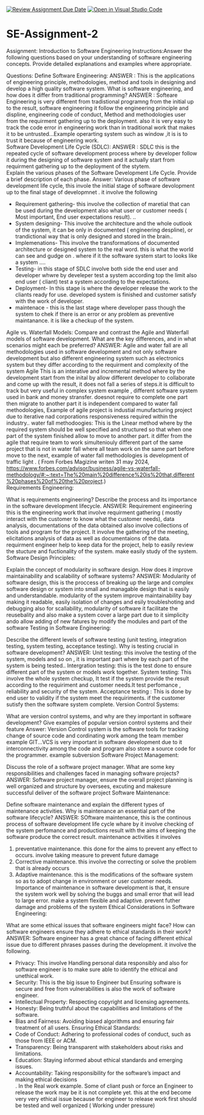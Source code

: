 [![Review Assignment Due Date](https://classroom.github.com/assets/deadline-readme-button-24ddc0f5d75046c5622901739e7c5dd533143b0c8e959d652212380cedb1ea36.svg)](https://classroom.github.com/a/-ucQIGTc)
[![Open in Visual Studio Code](https://classroom.github.com/assets/open-in-vscode-718a45dd9cf7e7f842a935f5ebbe5719a5e09af4491e668f4dbf3b35d5cca122.svg)](https://classroom.github.com/online_ide?assignment_repo_id=15239967&assignment_repo_type=AssignmentRepo)
# SE-Assignment-2
Assignment: Introduction to Software Engineering
Instructions:Answer the following questions based on your understanding of software engineering concepts. Provide detailed explanations and examples where appropriate.

Questions:
Define Software Engineering: 
ANSWER : 
This is the applications of engineering principle, methodologies, method and tools in designing and develop a high quality software system.
What is software engineering, and how does it differ from traditional programming?
ANSWER :
Softeare Engineering is very different from tradistional programng from the initial up to the result, software engineering it follow the engineering principle and displine, engineering code of conduct, Method and methodologies user from the requirment gathering up to the deployment. also it is very easy to track the code error in engineering work than in traditional work that makes it to be untrusted...Example operarting system such as window ,it is is to trust it because of engineering work.                                                                    
Software Development Life Cycle (SDLC):
ANSWER :
SDLC this is the repeated cycle of software development process where by developer follow it during the designing of software system and it actually start from requirment gathering up to the deployment of the stytem.                                                                                                                                            
Explain the various phases of the Software Development Life Cycle. Provide a brief description of each phase. 
Answer:
Various phase of software development life cycle, this invole the initial stage of software devolopment up to the final stage of developmnet . it involve the following                                                                
- Requirement gathering- this involve the collection of maretial that can be used during the development also what user or customer needs ( Most important, End user expectations result). ..                                                                     
- System designing- This involve the architecture and the whole outlook of the system, it can be only in documented ( engineering despline), or trandictional way that is only designed and stored in the brain..                                                                       
- Implemenations- This involve the transformations of documented architecture or designed system to the real word. this is what the world can see and gudge on . where if it the software system start to looks like a system ....                                                                       
- Testing- in this stage of SDLC involve both side the end user and developer whwre by develeper test a system according top the limit also end user ( cliant) test a system according to the expectations.
- Deployment-  In this stage is where the developer release the work to the cliants ready for use. developed system is finished and customer satisfy with the work of developer.
- maintenace - this is the last stage where developer pass though the system to chek if there is an error or any problem as preventive maintanance. it is like a checkup of the system.

Agile vs. Waterfall Models:
Compare and contrast the Agile and Waterfall models of software development. What are the key differences, and in what scenarios might each be preferred? 
ANSWER:
Agile and water fall are all methodologies used in software development and not only software development but also different engineering system such as electronics system but they differ according to the requirment and complexity of the system
Agile
This is an interative and incremental method where by the development start from the inital by allow different developer to collaborate and come up with the result, it does not fall a series of steps.it is difficult to track but very useful in complex system example , different software system used in bank and money stransfer. doesnot require to complete one part then migrate to another part it is independent compared to water fall methodologies,  Example of agile project is industial munufacturing project due to iterative nad corporations responsiveness required within the industry..
water fall methodoogies:
This is the Linear method where by the required system should be well specified and structured so that when one part of the system finished allow to move to another part. it differ from the agile that require team to work simulteniouly different part of the same project that is not in water fall where all team work on the same part before move to the next, example of water fall methodologies is development of traffic light .     ( From Forbes Magizine writen 31 may 2024, https://www.forbes.com/advisor/business/agile-vs-waterfall-methodology/#:~:text=The%20main%20difference%20is%20that,different%20phases%20of%20the%20project.)        
Requirements Engineering:

What is requirements engineering? Describe the process and its importance in the software development lifecycle.
ANSWER:
Requirement engineering this is the engineering work that involve requirment gathering ( mostly interact with the customer to know what the customer needs), data analysis, documentations of the data obtained also involve collections of tools and program for the project. It involve the gathering of the meeting, elicitations analysis of data as well as documentaions of the data. requirment engineer help to keep data for the project, help to easily review the stucture and fuctionality of the system. make easily study of the system.
Software Design Principles:

Explain the concept of modularity in software design. How does it improve maintainability and scalability of software systems? 
ANSWER:
Modularity of software design, this is the proccess of breaking up the large and complex software design or system into small and managable design that is easily and understandable. modularity of the system improve maintainability bay making it readable, easily isolation of changes and esily troubleshoting and debugging also for scallability, modularity of software it facilitate the reusebality and also make a system cover a large part due to it simplicity ando allow adding of new fatures by modify the modules and part of the software
Testing in Software Engineering:

Describe the different levels of software testing (unit testing, integration testing, system testing, acceptance testing). Why is testing crucial in software development? 
ANSWER:
Unit testing: this involve the testing of the system, models and so on , it is important part where by each part of the system is being tested..
Intergration testing: this is the test done to ensure different part of the system or models work together.
System testing: This involve the whole system checkup, It test if the system provide the result according to the requiriment and customer needs.It test perfomance , reliability and security of the system.
Acceptance testing : This is done by end user to validity if the system meet the requiriments. if the customer sutisfy then the software system complete.
Version Control Systems:

What are version control systems, and why are they important in software development? Give examples of popular version control systems and their feature
Answer:
Version Control system is the software tools for tracking change of source code and cordinating work among the team member example GIT...VCS is very important in software development due to it interconnectivity among the code and program also store a source code for the programmer. example subversion
Software Project Management:

Discuss the role of a software project manager. What are some key responsibilities and challenges faced in managing software projects?  ANSWER:                                                                   Software project manager, ensure the  overall project planning is well organized and structure by oversees, excuting and makesure successful deliver of the software project
Software Maintenance:

Define software maintenance and explain the different types of maintenance activities. Why is maintenance an essential part of the software lifecycle?
ANSWER:
SOftware maintenance, this is the continous process of software development life cycle whare by it involve checking of the system perfomance and productions result with the aims of keeping the software produce the correct result. maintenance activities it involves
1. preventative maintenance. this done for the aims to prevent any effect to occurs. involve taking measure to prevent future damage
2. Corrective maintenance. this involve the correcting or solve the problem that is already occurs
3. Adaptive maintenance. this is the modifications of the software system so as to adopt change in environment or user customer needs.   Importance of maintenance in software development is that, it ensure the system work well by solving the buggs and small error that will lead to large error. make a system flexible and adaptive. prevent futher damage and problems of the system
Ethical Considerations in Software Engineering:

What are some ethical issues that software engineers might face? How can software engineers ensure they adhere to ethical standards in their work?
ANSWER:
Software engineer has a great chance of facing different ethical issue due to different phrases passes during the development. it involve the following.
 - Privacy: This involve Handling personal data responsibly and also for software engineer is to make sure able to identify the ethical and unethical work.
- Security: This is the big issue to Engineer but Ensuring software is secure and free from vulnerabilities is also the work of software engineer.
- Intellectual Property: Respecting copyright and licensing agreements.
- Honesty: Being truthful about the capabilities and limitations of the software.
- Bias and Fairness: Avoiding biased algorithms and ensuring fair treatment of all users.
Ensuring Ethical Standards:
- Code of Conduct: Adhering to professional codes of conduct, such as those from IEEE or ACM.
- Transparency: Being transparent with stakeholders about risks and limitations.
- Education: Staying informed about ethical standards and emerging issues.
- Accountability: Taking responsibility for the software’s impact and making ethical decisions                               
.
In the Real work example. Some of cliant push or force an Engineer to release the work may be it is not complete yet. this at the end become very very ethical issue because for engineer to release work first should be tested and well organized ( Working under pressure)
